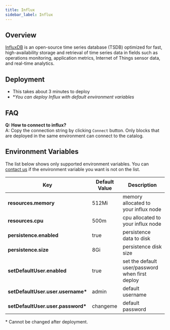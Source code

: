 ```yaml
---
title: Influx
sidebar_label: Influx
---
```


## Overview

[InfluxDB](https://www.influxdata.com/) is an open-source time series database (TSDB) optimized for fast, high-availability storage and retrieval of time series data in fields such as operations monitoring, application metrics, Internet of Things sensor data, and real-time analytics.

## Deployment

- This takes about 3 minutes to deploy
- **You can deploy Influx with default environment variables*

## FAQ

**Q: How to connect to influx?**  
A: Copy the connection string by clicking `Connect` button. Only blocks that are deployed in the same environment can connect to the catalog.

## Environment Variables

The list below shows only supported environment variables. You can [contact us](https://discord.gg/QVgqWuw) if the environment variable you want is not on the list.


| Key        | Default Value           | Description  |
| ---  | --- | --- |
| **resources.memory** |  512Mi | memory allocated to your influx node |
| **resources.cpu**     | 500m | cpu allocated to your influx node |
| **persistence.enabled** |  true  |  persistence data to disk |
| **persistence.size** |  8Gi  |  persistence disk size  |
| **setDefaultUser.enabled** |  true  |  set the default user/password when first deploy |
| **setDefaultUser.user.username\*** |  admin  |  default username |
| **setDefaultUser.user.password\*** |  changeme  |  default password  |

\* Cannot be changed after deployment.
